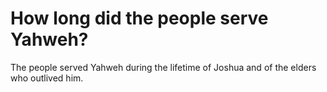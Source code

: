# How long did the people serve Yahweh?

The people served Yahweh during the lifetime of Joshua and of the elders who outlived him.
